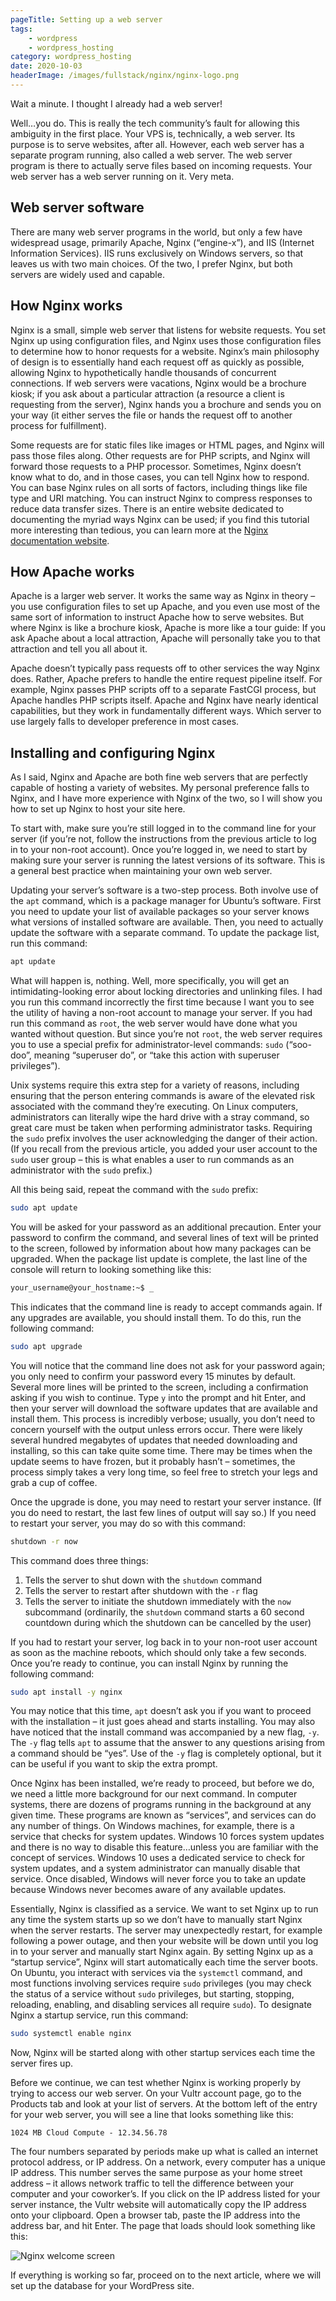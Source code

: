 ```yaml
---
pageTitle: Setting up a web server
tags:
    - wordpress
    - wordpress_hosting
category: wordpress_hosting
date: 2020-10-03
headerImage: /images/fullstack/nginx/nginx-logo.png
---
```


Wait a minute. I thought I already had a web server!

Well…you do. This is really the tech community’s fault for allowing this ambiguity in the first place. Your VPS is, technically, a web server. Its purpose is to serve websites, after all. However, each web server has a separate program running, also called a web server. The web server program is there to actually serve files based on incoming requests. Your web server has a web server running on it. Very meta.

## Web server software
   
There are many web server programs in the world, but only a few have widespread usage, primarily Apache, Nginx (“engine-x”), and IIS (Internet Information Services). IIS runs exclusively on Windows servers, so that leaves us with two main choices. Of the two, I prefer Nginx, but both servers are widely used and capable.

## How Nginx works
   
Nginx is a small, simple web server that listens for website requests. You set Nginx up using configuration files, and Nginx uses those configuration files to determine how to honor requests for a website. Nginx’s main philosophy of design is to essentially hand each request off as quickly as possible, allowing Nginx to hypothetically handle thousands of concurrent connections. If web servers were vacations, Nginx would be a brochure kiosk; if you ask about a particular attraction (a resource a client is requesting from the server), Nginx hands you a brochure and sends you on your way (it either serves the file or hands the request off to another process for fulfillment).
   
Some requests are for static files like images or HTML pages, and Nginx will pass those files along. Other requests are for PHP scripts, and Nginx will forward those requests to a PHP processor. Sometimes, Nginx doesn’t know what to do, and in those cases, you can tell Nginx how to respond. You can base Nginx rules on all sorts of factors, including things like file type and URI matching. You can instruct Nginx to compress responses to reduce data transfer sizes. There is an entire website dedicated to documenting the myriad ways Nginx can be used; if you find this tutorial more interesting than tedious, you can learn more at the [Nginx documentation website](https://www.nginx.org/docs).

## How Apache works
   
Apache is a larger web server. It works the same way as Nginx in theory – you use configuration files to set up Apache, and you even use most of the same sort of information to instruct Apache how to serve websites. But where Nginx is like a brochure kiosk, Apache is more like a tour guide: If you ask Apache about a local attraction, Apache will personally take you to that attraction and tell you all about it.
   
Apache doesn’t typically pass requests off to other services the way Nginx does. Rather, Apache prefers to handle the entire request pipeline itself. For example, Nginx passes PHP scripts off to a separate FastCGI process, but Apache handles PHP scripts itself. Apache and Nginx have nearly identical capabilities, but they work in fundamentally different ways. Which server to use largely falls to developer preference in most cases.

## Installing and configuring Nginx
   
As I said, Nginx and Apache are both fine web servers that are perfectly capable of hosting a variety of websites. My personal preference falls to Nginx, and I have more experience with Nginx of the two, so I will show you how to set up Nginx to host your site here.
   
To start with, make sure you’re still logged in to the command line for your server (if you’re not, follow the instructions from the previous article to log in to your non-root account). Once you’re logged in, we need to start by making sure your server is running the latest versions of its software. This is a general best practice when maintaining your own web server.
   
Updating your server’s software is a two-step process. Both involve use of the `apt` command, which is a package manager for Ubuntu’s software. First you need to update your list of available packages so your server knows what versions of installed software are available. Then, you need to actually update the software with a separate command. To update the package list, run this command:
   
```bash
apt update
```

What will happen is, nothing. Well, more specifically, you will get an intimidating-looking error about locking directories and unlinking files. I had you run this command incorrectly the first time because I want you to see the utility of having a non-root account to manage your server. If you had run this command as `root`, the web server would have done what you wanted without question. But since you’re not `root`, the web server requires you to use a special prefix for administrator-level commands: `sudo` (“soo-doo”, meaning “superuser do”, or “take this action with superuser privileges”).

Unix systems require this extra step for a variety of reasons, including ensuring that the person entering commands is aware of the elevated risk associated with the command they’re executing. On Linux computers, administrators can literally wipe the hard drive with a stray command, so great care must be taken when performing administrator tasks. Requiring the `sudo` prefix involves the user acknowledging the danger of their action. (If you recall from the previous article, you added your user account to the `sudo` user group – this is what enables a user to run commands as an administrator with the `sudo` prefix.)

All this being said, repeat the command with the `sudo` prefix:

```bash
sudo apt update
```

You will be asked for your password as an additional precaution. Enter your password to confirm the command, and several lines of text will be printed to the screen, followed by information about how many packages can be upgraded. When the package list update is complete, the last line of the console will return to looking something like this:

```bash
your_username@your_hostname:~$ _
```

This indicates that the command line is ready to accept commands again. If any upgrades are available, you should install them. To do this, run the following command:

```bash
sudo apt upgrade
```

You will notice that the command line does not ask for your password again; you only need to confirm your password every 15 minutes by default. Several more lines will be printed to the screen, including a confirmation asking if you wish to continue. Type `y` into the prompt and hit Enter, and then your server will download the software updates that are available and install them. This process is incredibly verbose; usually, you don’t need to concern yourself with the output unless errors occur. There were likely several hundred megabytes of updates that needed downloading and installing, so this can take quite some time. There may be times when the update seems to have frozen, but it probably hasn’t – sometimes, the process simply takes a very long time, so feel free to stretch your legs and grab a cup of coffee.

Once the upgrade is done, you may need to restart your server instance. (If you do need to restart, the last few lines of output will say so.) If you need to restart your server, you may do so with this command:

```bash
shutdown -r now
```

This command does three things:

1. Tells the server to shut down with the `shutdown` command
2. Tells the server to restart after shutdown with the `-r` flag
3. Tells the server to initiate the shutdown immediately with the `now` subcommand (ordinarily, the `shutdown` command starts a 60 second countdown during which the shutdown can be cancelled by the user)

If you had to restart your server, log back in to your non-root user account as soon as the machine reboots, which should only take a few seconds. Once you’re ready to continue, you can install Nginx by running the following command:

```bash
sudo apt install -y nginx
```

You may notice that this time, `apt` doesn’t ask you if you want to proceed with the installation – it just goes ahead and starts installing. You may also have noticed that the install command was accompanied by a new flag, `-y`. The `-y` flag tells `apt` to assume that the answer to any questions arising from a command should be “yes”. Use of the `-y` flag is completely optional, but it can be useful if you want to skip the extra prompt.

Once Nginx has been installed, we’re ready to proceed, but before we do, we need a little more background for our next command. In computer systems, there are dozens of programs running in the background at any given time. These programs are known as “services”, and services can do any number of things. On Windows machines, for example, there is a service that checks for system updates. Windows 10 forces system updates and there is no way to disable this feature…unless you are familiar with the concept of services. Windows 10 uses a dedicated service to check for system updates, and a system administrator can manually disable that service. Once disabled, Windows will never force you to take an update because Windows never becomes aware of any available updates.

Essentially, Nginx is classified as a service. We want to set Nginx up to run any time the system starts up so we don’t have to manually start Nginx when the server restarts. The server may unexpectedly restart, for example following a power outage, and then your website will be down until you log in to your server and manually start Nginx again. By setting Nginx up as a “startup service”, Nginx will start automatically each time the server boots. On Ubuntu, you interact with services via the `systemctl` command, and most functions involving services require `sudo` privileges (you may check the status of a service without `sudo` privileges, but starting, stopping, reloading, enabling, and disabling services all require `sudo`). To designate Nginx a startup service, run this command:

```bash
sudo systemctl enable nginx
```

Now, Nginx will be started along with other startup services each time the server fires up.

Before we continue, we can test whether Nginx is working properly by trying to access our web server. On your Vultr account page, go to the Products tab and look at your list of servers. At the bottom left of the entry for your web server, you will see a line that looks something like this:

```text
1024 MB Cloud Compute - 12.34.56.78
```

The four numbers separated by periods make up what is called an internet protocol address, or IP address. On a network, every computer has a unique IP address. This number serves the same purpose as your home street address – it allows network traffic to tell the difference between your computer and your coworker’s. If you click on the IP address listed for your server instance, the Vultr website will automatically copy the IP address onto your clipboard. Open a browser tab, paste the IP address into the address bar, and hit Enter. The page that loads should look something like this:

![Nginx welcome screen](/images/backend/wordpress-hosting/nginx-welcome-screen.png)

If everything is working so far, proceed on to the next article, where we will set up the database for your WordPress site. 